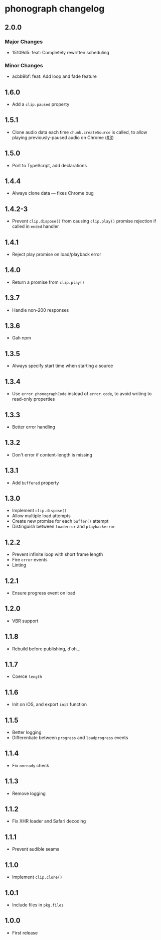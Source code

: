 # phonograph changelog

## 2.0.0

### Major Changes

- 15109d5: feat: Completely rewritten scheduling

### Minor Changes

- acbb9bf: feat: Add loop and fade feature

## 1.6.0

- Add a `clip.paused` property

## 1.5.1

- Clone audio data each time `chunk.createSource` is called, to allow playing previously-paused audio on Chrome ([#3](https://github.com/Rich-Harris/phonograph/issues/3))

## 1.5.0

- Port to TypeScript, add declarations

## 1.4.4

- Always clone data — fixes Chrome bug

## 1.4.2-3

- Prevent `clip.dispose()` from causing `clip.play()` promise rejection if called in `ended` handler

## 1.4.1

- Reject play promise on load/playback error

## 1.4.0

- Return a promise from `clip.play()`

## 1.3.7

- Handle non-200 responses

## 1.3.6

- Gah npm

## 1.3.5

- Always specify start time when starting a source

## 1.3.4

- Use `error.phonographCode` instead of `error.code`, to avoid writing to read-only properties

## 1.3.3

- Better error handling

## 1.3.2

- Don't error if content-length is missing

## 1.3.1

- Add `buffered` property

## 1.3.0

- Implement `clip.dispose()`
- Allow multiple load attempts
- Create new promise for each `buffer()` attempt
- Distinguish between `loaderror` and `playbackerror`

## 1.2.2

- Prevent infinite loop with short frame length
- Fire `error` events
- Linting

## 1.2.1

- Ensure progress event on load

## 1.2.0

- VBR support

## 1.1.8

- Rebuild before publishing, d'oh...

## 1.1.7

- Coerce `length`

## 1.1.6

- Init on iOS, and export `init` function

## 1.1.5

- Better logging
- Differentiate between `progress` and `loadprogress` events

## 1.1.4

- Fix `onready` check

## 1.1.3

- Remove logging

## 1.1.2

- Fix XHR loader and Safari decoding

## 1.1.1

- Prevent audible seams

## 1.1.0

- Implement `clip.clone()`

## 1.0.1

- Include files in `pkg.files`

## 1.0.0

- First release
